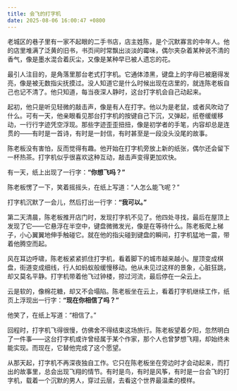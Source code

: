 ```yaml
---
title: 会飞的打字机
date: 2025-08-06 16:00:47 +0800
---
```


老城区的巷子里有一家不起眼的二手书店，店主姓陈，是个沉默寡言的中年人。他的店里堆满了泛黄的旧书，书页间时常飘出淡淡的霉味，偶尔夹杂着某种说不清的香气，像是墨水混合着灰尘，又像是某种早已被人遗忘的花。

最引人注目的，是角落里那台老式打字机。它通体漆黑，键盘上的字母已被磨得发亮，像是被无数指尖抚摸过。没人知道它是什么时候出现在店里的，就连陈老板自己也记不清了。他只知道，每当夜深人静时，这台打字机会自己动起来。

起初，他只是听见轻微的敲击声，像是有人在打字。他以为是老鼠，或者风吹动了什么。可有一天，他亲眼看见那台打字机的按键自己下沉，又弹起，纸卷缓缓移动，一行行字迹凭空浮现。那些字迹歪歪扭扭，像是初学者的手笔，内容却总是连贯的——有时是一首诗，有时是一封信，有时甚至是一段没头没尾的故事。

陈老板没有害怕，反而觉得有趣。他开始在打字机旁放上新的纸张，偶尔还会留下一杯热茶。打字机似乎很喜欢这种互动，敲击声变得更加欢快。

有一天，纸上出现了一行字：**“你想飞吗？”**

陈老板愣了一下，笑着摇摇头，在纸上写道：“人怎么能飞呢？”

打字机沉默了一会儿，然后打出一行字：**“我可以。”**

第二天清晨，陈老板推开店门时，发现打字机不见了。他四处寻找，最后在屋顶上发现了它——它悬浮在半空中，键盘微微发光，像是在等待什么。陈老板爬上梯子，小心翼翼地伸手触碰它。就在他的指尖碰到键盘的瞬间，打字机猛地一震，带着他腾空而起。

风在耳边呼啸，陈老板紧紧抓住打字机，看着脚下的城市越来越小。屋顶变成棋盘，街道变成细线，行人如蚂蚁般缓慢移动。他从未见过这样的景象，心脏狂跳，却又莫名平静。打字机带着他飞过钟楼，掠过河流，最后停在一朵云上。

云是软的，像棉花糖，却又不会塌陷。陈老板坐在云上，看着打字机继续工作，纸页上浮现出一行字：**“现在你相信了吗？”**

他笑了，在纸上写道：“相信了。”

回程时，打字机飞得很慢，仿佛舍不得结束这场旅行。陈老板望着夕阳，忽然明白了一件事——这台打字机或许曾经属于某个作家，那个人也曾梦想飞翔，却始终未能实现。而现在，它替他完成了这个愿望。

从那天起，打字机不再深夜独自工作。它只在陈老板坐在旁边时才会动起来，而打出的故事里，总会出现飞翔的情节。有时是鸟，有时是风筝，有时是一台会飞的打字机，载着一个沉默的男人，穿过云层，去看这个世界最温柔的模样。
